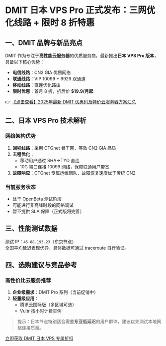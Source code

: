 # DMIT 日本 VPS Pro 正式发布：三网优化线路 + 限时 8 折特惠

## 一、DMIT 品牌与新品亮点

DMIT 作为专注于**高性能云服务器**的优质服务商，最新推出**日本 VPS Pro 版本**，具备以下核心优势：
- **电信线路**：CN2 GIA 优质网络
- **联通线路**：VIP 10099 + 9929 双通道
- **移动线路**：直连优化路由
- **限时优惠**：首月 8 折，折后价 **$19.9/月起**

👉 [【点击查看】2025年最新 DMIT 优惠码及特价云服务器方案汇总](https://bit.ly/dmit_coupon)

## 二、日本 VPS Pro 技术解析

### 网络架构优势
1. **回程线路**：采用 CTGnet 骨干网，等效 CN2 GIA 品质
2. **去程优化**：
   - 移动用户通过 SHA→TYO 直连
   - 10G 端口连接 10099 网络，保障联通用户带宽
3. **故障响应**：CTGnet 专属运维团队，故障恢复速度优于传统 CN2

### 当前服务状态
- 处于 OpenBeta 测试阶段
- 可能进行非高峰时段的网络调试
- 暂不提供 SLA 保障（正式版将完善）

## 三、性能测试数据
测试 IP：`45.88.193.23`（东京节点）  
全国平均延迟表现优异，具体数据可通过 traceroute 自行验证。

## 四、选购建议与竞品参考
### 高性价比云服务推荐
1. **企业级需求**：DMIT Pro 系列（当前促销中）
2. **轻量级应用**：
   - 腾讯云国际版（多区域可选）
   - Vultr 按小时计费实例

> 提示：日本节点特别适合需要**东亚低延迟**的用户群体，建议优先测试本地网络连接质量。

[立即获取 DMIT 日本 VPS 专属折扣](https://bit.ly/dmit_coupon)